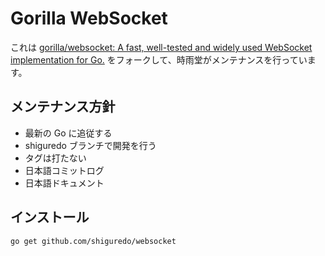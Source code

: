 # Gorilla WebSocket

これは [gorilla/websocket: A fast, well\-tested and widely used WebSocket implementation for Go\.](https://github.com/gorilla/websocket) をフォークして、時雨堂がメンテナンスを行っています。

## メンテナンス方針

- 最新の Go に追従する
- shiguredo ブランチで開発を行う
- タグは打たない
- 日本語コミットログ
- 日本語ドキュメント

## インストール

    go get github.com/shiguredo/websocket